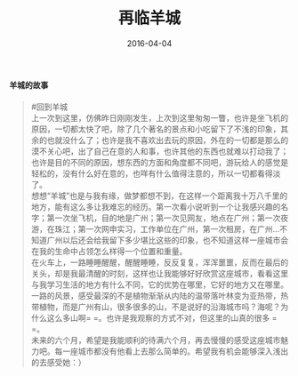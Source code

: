 ﻿---
layout: post
title: 再临羊城
date: 2016-04-04
description: 这里的description是自定义属性。
categories: life
tags: life
---

#### 羊城的故事   

>#回到羊城  
>上一次到这里，仿佛昨日刚刚发生，上次到这里匆匆一瞥，也许是坐飞机的原因，一切都太快了吧，除了几个著名的景点和小吃留下了不浅的印象，其余的也就没什么了；也许是我不喜欢出去玩的原因，外在的一切都是那么的漠不关心吧，出了自己在意的人和事，也许其他的东西也就难以打动我了；也许是目的不同的原因，想东西的方面和角度都不同吧，游玩给人的感觉是轻松的，没有什么好在意的，也咩有什么值得注意的，所以一切都看得淡了。  
>想想“羊城”也是与我有缘，做梦都想不到，在这样一个距离我十万八千里的地方，能有这么多让我难忘的经历。第一次看小说听到一个让我感兴趣的名字；第一次坐飞机，目的地是广州；第一次见网友，地点在广州；<!-- 第一次，在广州天河；第一次鸳鸯浴，在健力百合； -->第一次夜游，在珠江；第一次网申实习，工作单位在广州，第一次租房，在广州…不知道广州以后还会给我留下多少堪比这些的印象，也不知道这样一座城市会在我的生命中占领怎么样得一个位置和重量。  
>在火车上，一路睡睡醒醒，醒醒睡睡，反反复复，浑浑噩噩，反而在最后的关头，却是我最清醒的时刻，这样也让我能够好好欣赏这座城市，看看这里与我学习生活的地方有什么不同，它的优势在哪里，它好的地方又在哪里。一路的风景，感受最深的不是植物渐渐从内陆的温带落叶林变为亚热带，热带植物，而是广州有山，很多很多的山，不是说好的沿海城市吗？海呢？为什么这么多山啊= =。也许是我观察的方式不对，但这里的山真的很多 = =。  
>未来的六个月，希望是我能顺利的待满六个月，再去慢慢的感受这座城市魅力吧。每一座城市都没有他看上去那么简单的。希望我有机会能够深入浅出的去感受她：）

